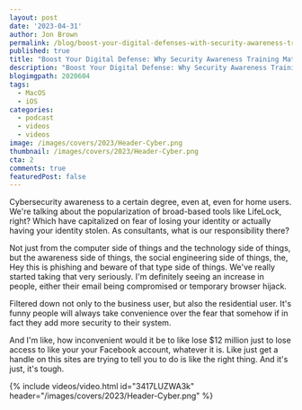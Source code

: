 ```yaml
---
layout: post
date: '2023-04-31'
author: Jon Brown
permalink: /blog/boost-your-digital-defenses-with-security-awareness-training/
published: true
title: "Boost Your Digital Defense: Why Security Awareness Training Matters in the Modern Age!"
description: "Boost Your Digital Defense: Why Security Awareness Training Matters in the Modern Age!"
blogimgpath: 2020604
tags:
  - MacOS
  - iOS
categories:
  - podcast
  - videos
  - videos
image: /images/covers/2023/Header-Cyber.png
thumbnail: /images/covers/2023/Header-Cyber.png
cta: 2
comments: true
featuredPost: false
---
```

Cybersecurity awareness to a certain degree, even at, even for home users.  We're talking about the popularization of broad-based tools like LifeLock, right? Which have capitalized on fear of losing your identity or actually having your identity stolen. As consultants, what is our  responsibility there?

Not just from the computer side of things and the technology side of things, but the awareness side of things, the social engineering side of things, the, Hey  this is phishing and beware of that type side of things. We've really started taking that very seriously.  I'm definitely seeing an increase in people, either their email being compromised or temporary browser hijack.

Filtered down not only to the business user, but also the residential user. It's funny  people will always take convenience over the fear that somehow if in fact they add more security to their system. 

And I'm like, how inconvenient would it be to like lose $12 million   just to lose access to like  your  your Facebook account, whatever it is. Like just get a handle on this sites are trying to tell you to do is like the right thing. And it's just, it's tough.

{% include videos/video.html id="3417LUZWA3k" header="/images/covers/2023/Header-Cyber.png" %}